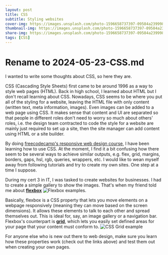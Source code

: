 ```yaml
---
layout: post
title: CSS
subtitle: Styling websites
cover-img: https://images.unsplash.com/photo-1596658737397-09584a239998?q=80&w=2070&auto=format&fit=crop&ixlib=rb-4.0.3&ixid=M3wxMjA3fDB8MHxwaG90by1wYWdlfHx8fGVufDB8fHx8fA%3D%3D
thumbnail-img: https://images.unsplash.com/photo-1596658737397-09584a239998?q=80&w=2070&auto=format&fit=crop&ixlib=rb-4.0.3&ixid=M3wxMjA3fDB8MHxwaG90by1wYWdlfHx8fGVufDB8fHx8fA%3D%3D
share-img: https://images.unsplash.com/photo-1596658737397-09584a239998?q=80&w=2070&auto=format&fit=crop&ixlib=rb-4.0.3&ixid=M3wxMjA3fDB8MHxwaG90by1wYWdlfHx8fGVufDB8fHx8fA%3D%3D
tags: [CSS]
---
```


# Rename to 2024-05-23-CSS.md

I wanted to write some thoughts about CSS, so here they are.

CSS (Cascading Style Sheets) first came to be around 1996 as a way to style web pages (HTML). Back in high school, I learned about HTML but I don't recall learning about CSS. Nowadays, CSS seems to be where you put all of the styling for a website, leaving the HTML file with only content (written text, meta information, images). Even images can be added to a web page using CSS. It makes sense that content and UI are separated so that people in different roles don't need to worry so much about others' roles, i.e. the design team contracted to code the style for a website are mainly just required to set up a site, then the site manager can add content using HTML or a site builder.

By doing [freecodecamp's responsive web design course](https://www.freecodecamp.org/learn/2022/responsive-web-design), I have been learning how to use CSS. At the moment, I find it a bit confusing how there seem to be several ways to achieve similar outputs, e.g. flex, grid, margins, borders, gaps, hsl, rgb, queries, wrappers, etc. I would like to wean myself away from following tutorials and try to create my own sites. One step at a time I suppose.

During my cert 3 in IT, I was tasked to create websites for businesses. I had to create a simple gallery to show the images. That's when my friend told me about [**flexbox**](https://css-tricks.com/snippets/css/a-guide-to-flexbox/) ![Flexbox examples](https://i.stack.imgur.com/xskB0.jpg).

Basically, flexbox is a CSS property that lets you move elements on a webpage responsively (meaning they can move based on the screen dimensions). It allows these elements to talk to each other and spread themselves out. This is ideal for, say, an image gallery or a navigation bar. Flexbox's counterpart is [**grid**](https://www.w3schools.com/css/css_grid.asp), which lets you easily set defined areas for your page that your content must conform to. ![CSS Grid example](https://www.google.com/url?sa=i&url=https%3A%2F%2Fcommons.wikimedia.org%2Fwiki%2FFile%3ACSS_grid_grid-area.svg&psig=AOvVaw1sIOVdR8jbsRepzrrK1KCq&ust=1716440337602000&source=images&cd=vfe&opi=89978449&ved=0CBIQjRxqFwoTCPCRz9q8oIYDFQAAAAAdAAAAABAJ)

For anyone else who is new out there to web design, make sure you learn how these properties work (check out the links above) and test them out when creating your own pages.
